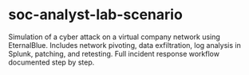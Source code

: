 # soc-analyst-lab-scenario
Simulation of a cyber attack on a virtual company network using EternalBlue. Includes network pivoting, data exfiltration, log analysis in Splunk, patching, and retesting. Full incident response workflow documented step by step.
